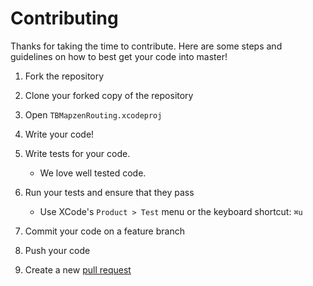 # Contributing
Thanks for taking the time to contribute. Here are some steps and guidelines on how to best get your code into master!

1. Fork the repository

2. Clone your forked copy of the repository

3. Open `TBMapzenRouting.xcodeproj`

4. Write your code!

5. Write tests for your code.
    - We love well tested code.

6. Run your tests and ensure that they pass

    - Use XCode's `Product > Test` menu or the keyboard shortcut: `⌘u`

7. Commit your code on a feature branch

8. Push your code

9. Create a new [pull request](https://github.com/mapzen/on-the-road_ios/pulls/new)
